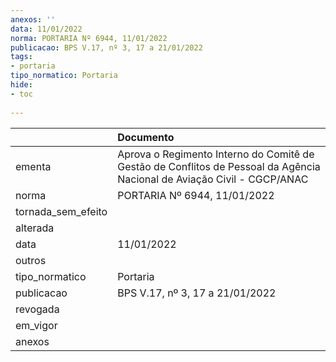 ```yaml
---
anexos: ''
data: 11/01/2022
norma: PORTARIA Nº 6944, 11/01/2022
publicacao: BPS V.17, nº 3, 17 a 21/01/2022
tags:
- portaria
tipo_normatico: Portaria
hide: 
- toc 
 
---
```


|                    | Documento                                                                                                               |
|:-------------------|:------------------------------------------------------------------------------------------------------------------------|
| ementa             | Aprova o Regimento Interno do Comitê de Gestão de Conflitos de Pessoal da Agência Nacional de Aviação Civil - CGCP/ANAC |
| norma              | PORTARIA Nº 6944, 11/01/2022                                                                                            |
| tornada_sem_efeito |                                                                                                                         |
| alterada           |                                                                                                                         |
| data               | 11/01/2022                                                                                                              |
| outros             |                                                                                                                         |
| tipo_normatico     | Portaria                                                                                                                |
| publicacao         | BPS V.17, nº 3, 17 a 21/01/2022                                                                                         |
| revogada           |                                                                                                                         |
| em_vigor           |                                                                                                                         |
| anexos             |                                                                                                                         |